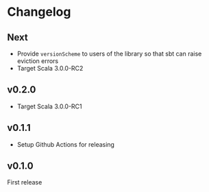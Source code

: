 
# Changelog

## Next

- Provide `versionScheme` to users of the library so that sbt can raise eviction errors
- Target Scala 3.0.0-RC2

## v0.2.0

- Target Scala 3.0.0-RC1

## v0.1.1

- Setup Github Actions for releasing

## v0.1.0

First release
